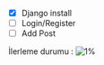 - [x] Django install
- [ ] Login/Register
- [ ] Add Post

İlerleme durumu : ![1%](https://progress-bar.dev/1)